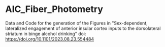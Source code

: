 # AIC_Fiber_Photometry

Data and Code for the generation of the Figures in "Sex-dependent, lateralized engagement of anterior insular cortex inputs to the dorsolateral striatum in binge alcohol drinking" doi: https://doi.org/10.1101/2023.08.23.554484
